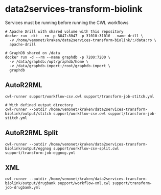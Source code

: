 # data2services-transform-biolink

Services must be running before running the CWL workflows

```shell
# Apache Drill with shared volume with this repository
docker run -dit --rm -p 8047:8047 -p 31010:31010 --name drill \ 
  -v /home/vemonet/kraken/data2services-transform-biolink/:/data:ro \
  apache-drill
  
# GraphDB shared on /data
docker run -d --rm --name graphdb -p 7200:7200 \
  -v /data/graphdb:/opt/graphdb/home \
  -v /data/graphdb-import:/root/graphdb-import \
  graphdb
```

## AutoR2RML

```shell
cwl-runner support/workflow-csv.cwl support/transform-job-stitch.yml

# With defined output directory
cwl-runner --outdir /home/vemonet/kraken/data2services-transform-biolink/output/stitch support/workflow-csv.cwl support/transform-job-stitch.yml
```

## AutoR2RML Split

```shell
cwl-runner --outdir /home/vemonet/kraken/data2services-transform-biolink/output/eggnog support/workflow-csv-split.cwl support/transform-job-eggnog.yml
```

## XML

```shell
cwl-runner --outdir /home/vemonet/kraken/data2services-transform-biolink/output/drugbank support/workflow-xml.cwl support/transform-job-drugbank.yml
```
